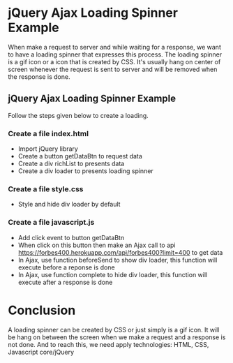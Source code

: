 # jQuery Ajax Loading Spinner Example
When make a request to server and while waiting for a response, we want to have a loading spinner that expresses this process.
The loading spinner is a gif icon or a icon that is created by CSS.
It's usually hang on center of screen whenever the request is sent to server and will be removed when the response is done.

## jQuery Ajax Loading Spinner Example
Follow the steps given below to create a loading.

### Create a file index.html
- Import jQuery library
- Create a button getDataBtn to request data
- Create a div richList to presents data
- Create a div loader to presents loading spinner

### Create a file style.css
- Style and hide div loader by default

### Create a file javascript.js
- Add click event to button getDataBtn
- When click on this button then make an Ajax call to api https://forbes400.herokuapp.com/api/forbes400?limit=400 to get data
- In Ajax, use function beforeSend to show div loader, this function will execute before a reponse is done
- In Ajax, use function complete to hide div loader, this function will execute after a response is done

# Conclusion
A loading spinner can be created by CSS or just simply is a gif icon.
It will be hang on between the screen when we make a request and a response is not done.
And to reach this, we need apply technologies: HTML, CSS, Javascript core/jQuery